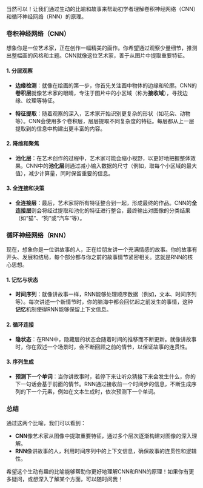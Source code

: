 当然可以！让我们通过生动的比喻和故事来帮助初学者理解卷积神经网络（CNN）和循环神经网络（RNN）的原理。

### 卷积神经网络（CNN）

想象你是一位艺术家，正在创作一幅精美的画作。你希望通过观察少量细节，推测出整幅画的风格和主题。CNN就像这位艺术家，善于从图片中提取重要特征。

#### 1. 分层观察
- **边缘检测**：就像在绘画的第一步，你首先关注画中物体的边缘和轮廓。CNN的**卷积层**就像艺术家的眼睛，专注于图片中的小区域（称为**接收域**），寻找边缘、纹理等特征。
  
- **特征提取**：随着观察的深入，艺术家开始识别更复杂的形状（如花朵、动物等）。CNN会使用多个卷积层，层层提取不同复杂度的特征。每层都从上一层提取到的信息中构建出更丰富的内容。

#### 2. 降维和聚焦
- **池化层**：在艺术创作的过程中，艺术家可能会缩小视野，以更好地把握整体效果。CNN中的**池化层**则通过减小输入数据的尺寸（例如，取每个小区域的最大值），减少计算量，同时保留重要的信息。

#### 3. 全连接和决策
- **全连接层**：最后，艺术家将所有特征整合到一起，形成最终的作品。CNN的**全连接层**则会将经过提取和池化的特征进行整合，最终输出对图像的分类结果（如“猫”、“狗”或“汽车”等）。

### 循环神经网络（RNN）

现在，想象你是一位讲故事的人，正在给朋友讲一个充满情感的故事。你的故事有开头、发展和结局，每个部分都与你之前的故事情节紧密相关。这就是RNN的核心思想。

#### 1. 记忆与状态
- **时间序列**：就像讲故事一样，RNN能够处理顺序数据（例如，文本、时间序列等）。每次讲述一个新情节时，你的脑海中都会回忆起之前发生的事情，这种**记忆**机制使得RNN能够保留上下文信息。

#### 2. 循环连接
- **隐状态**：在RNN中，隐藏层的状态会随着时间的推移而不断更新。就像讲故事时，你在叙述一个场景时，会不断回顾之前的情节，以保证故事的连贯性。

#### 3. 序列生成
- **预测下一个单词**：当你讲故事时，若停下来让听众猜接下来会发生什么，你的下一句话会基于前面的情节。RNN通过接收前一个时间步的信息，不断生成序列的下一个元素，例如在文本生成时，依次预测下一个单词。

### 总结

通过这两个比喻，我们可以看到：
- **CNN**像艺术家从图像中提取重要特征，通过多个层次逐渐构建对图像的深入理解。
- **RNN**像讲故事的人，利用时间序列中的上下文信息，确保故事的连贯性和逻辑性。

希望这个生动有趣的比喻能够帮助你更好地理解CNN和RNN的原理！如果你有更多疑问，或想深入了解某个方面，可以随时问我！
